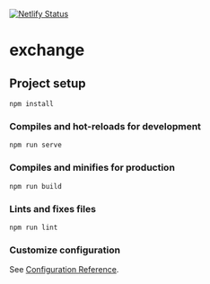 [![Netlify Status](https://api.netlify.com/api/v1/badges/02bafbe7-ae9b-41ed-8dd9-b0cb56f0b28c/deploy-status)](https://app.netlify.com/sites/bautistaj-exchange/deploys)

# exchange

## Project setup
```
npm install
```

### Compiles and hot-reloads for development
```
npm run serve
```

### Compiles and minifies for production
```
npm run build
```

### Lints and fixes files
```
npm run lint
```

### Customize configuration
See [Configuration Reference](https://cli.vuejs.org/config/).
